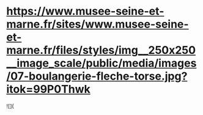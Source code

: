 # https://www.musee-seine-et-marne.fr/sites/www.musee-seine-et-marne.fr/files/styles/img__250x250__image_scale/public/media/images/07-boulangerie-fleche-torse.jpg?itok=99P0Thwk

![](
